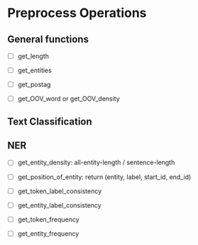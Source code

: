  # Preprocess Operations
 

## General functions

- [ ] get_length
- [ ] get_entities
- [ ] get_postag
- [ ] get_OOV_word or get_OOV_density


## Text Classification


## NER
- [ ] get_entity_density: all-entity-length / sentence-length
- [ ] get_position_of_entity: return (entity, label, start_id, end_id)
- [ ] get_token_label_consistency
- [ ] get_entity_label_consistency
- [ ] get_token_frequency
- [ ] get_entity_frequency



